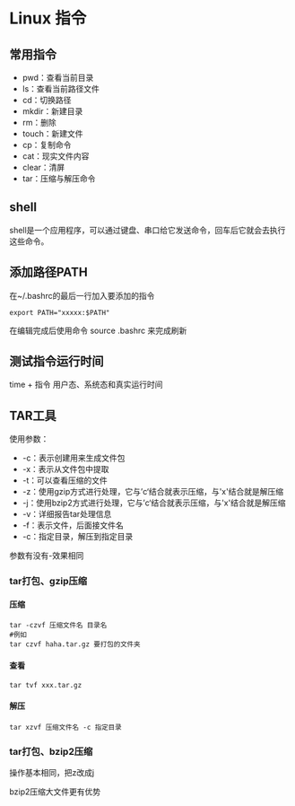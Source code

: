 # Linux 指令
## 常用指令
+ pwd：查看当前目录
+ ls：查看当前路径文件
+ cd：切换路径
+ mkdir：新建目录
+ rm：删除
+ touch：新建文件
+ cp：复制命令
+ cat：现实文件内容
+ clear：清屏
+ tar：压缩与解压命令

## shell
shell是一个应用程序，可以通过键盘、串口给它发送命令，回车后它就会去执行这些命令。

## 添加路径PATH
在~/.bashrc的最后一行加入要添加的指令
~~~shell
export PATH="xxxxx:$PATH"
~~~
在编辑完成后使用命令
source .bashrc
来完成刷新
## 测试指令运行时间
time + 指令
用户态、系统态和真实运行时间

## TAR工具
使用参数：
+ -c：表示创建用来生成文件包
+ -x：表示从文件包中提取
+ -t：可以查看压缩的文件
+ -z：使用gzip方式进行处理，它与’c‘结合就表示压缩，与'x'结合就是解压缩
+ -j：使用bzip2方式进行处理，它与’c‘结合就表示压缩，与'x'结合就是解压缩
+ -v：详细报告tar处理信息
+ -f：表示文件，后面接文件名
+ -c：指定目录，解压到指定目录

参数有没有-效果相同
### tar打包、gzip压缩
#### 压缩
```shell
tar -czvf 压缩文件名 目录名
#例如
tar czvf haha.tar.gz 要打包的文件夹
```
#### 查看
```shell
tar tvf xxx.tar.gz
```

#### 解压
```shell
tar xzvf 压缩文件名 -c 指定目录
```

### tar打包、bzip2压缩
操作基本相同，把z改成j

bzip2压缩大文件更有优势